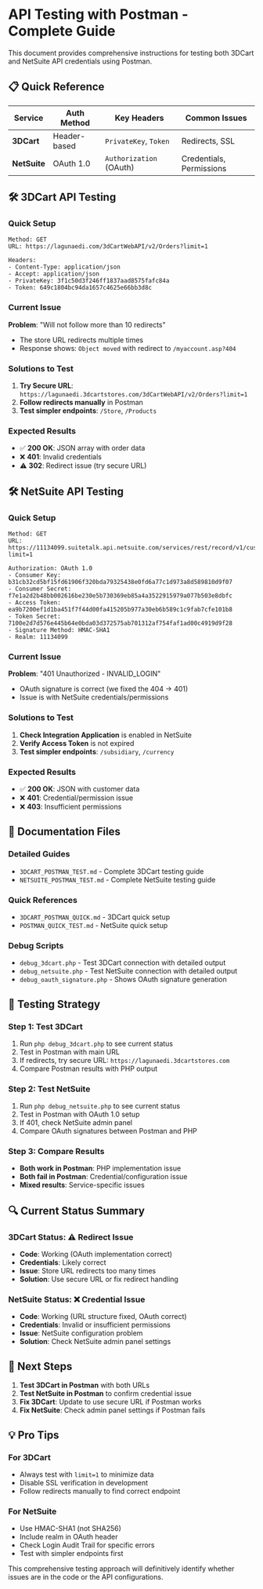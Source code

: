 # API Testing with Postman - Complete Guide

This document provides comprehensive instructions for testing both 3DCart and NetSuite API credentials using Postman.

## 📋 Quick Reference

| Service | Auth Method | Key Headers | Common Issues |
|---------|-------------|-------------|---------------|
| **3DCart** | Header-based | `PrivateKey`, `Token` | Redirects, SSL |
| **NetSuite** | OAuth 1.0 | `Authorization` (OAuth) | Credentials, Permissions |

## 🛠️ 3DCart API Testing

### Quick Setup
```
Method: GET
URL: https://lagunaedi.com/3dCartWebAPI/v2/Orders?limit=1

Headers:
- Content-Type: application/json
- Accept: application/json
- PrivateKey: 3f1c50d3f246ff1837aad8575fafc84a
- Token: 649c1804bc94da1657c4625e66bb3d8c
```

### Current Issue
**Problem**: "Will not follow more than 10 redirects"
- The store URL redirects multiple times
- Response shows: `Object moved` with redirect to `/myaccount.asp?404`

### Solutions to Test
1. **Try Secure URL**: `https://lagunaedi.3dcartstores.com/3dCartWebAPI/v2/Orders?limit=1`
2. **Follow redirects manually** in Postman
3. **Test simpler endpoints**: `/Store`, `/Products`

### Expected Results
- ✅ **200 OK**: JSON array with order data
- ❌ **401**: Invalid credentials
- ⚠️ **302**: Redirect issue (try secure URL)

## 🛠️ NetSuite API Testing

### Quick Setup
```
Method: GET
URL: https://11134099.suitetalk.api.netsuite.com/services/rest/record/v1/customer?limit=1

Authorization: OAuth 1.0
- Consumer Key: b31cb32cd5bf15fd61906f320bda79325438e0fd6a77c1d973a8d589810d9f07
- Consumer Secret: f7e1a2d2b48bb002616be230e5b730369eb85a4a3522915979a077b503e8dbfc
- Access Token: ea9b7200ef1d1ba451f7f44d00fa415205b977a30eb6b589c1c9fab7cfe101b8
- Token Secret: 7100e2d7d576e445b64e0bda03d372575ab701312af754faf1ad00c4919d9f28
- Signature Method: HMAC-SHA1
- Realm: 11134099
```

### Current Issue
**Problem**: "401 Unauthorized - INVALID_LOGIN"
- OAuth signature is correct (we fixed the 404 → 401)
- Issue is with NetSuite credentials/permissions

### Solutions to Test
1. **Check Integration Application** is enabled in NetSuite
2. **Verify Access Token** is not expired
3. **Test simpler endpoints**: `/subsidiary`, `/currency`

### Expected Results
- ✅ **200 OK**: JSON with customer data
- ❌ **401**: Credential/permission issue
- ❌ **403**: Insufficient permissions

## 📁 Documentation Files

### Detailed Guides
- `3DCART_POSTMAN_TEST.md` - Complete 3DCart testing guide
- `NETSUITE_POSTMAN_TEST.md` - Complete NetSuite testing guide

### Quick References
- `3DCART_POSTMAN_QUICK.md` - 3DCart quick setup
- `POSTMAN_QUICK_TEST.md` - NetSuite quick setup

### Debug Scripts
- `debug_3dcart.php` - Test 3DCart connection with detailed output
- `debug_netsuite.php` - Test NetSuite connection with detailed output
- `debug_oauth_signature.php` - Shows OAuth signature generation

## 🎯 Testing Strategy

### Step 1: Test 3DCart
1. Run `php debug_3dcart.php` to see current status
2. Test in Postman with main URL
3. If redirects, try secure URL: `https://lagunaedi.3dcartstores.com`
4. Compare Postman results with PHP output

### Step 2: Test NetSuite
1. Run `php debug_netsuite.php` to see current status
2. Test in Postman with OAuth 1.0 setup
3. If 401, check NetSuite admin panel
4. Compare OAuth signatures between Postman and PHP

### Step 3: Compare Results
- **Both work in Postman**: PHP implementation issue
- **Both fail in Postman**: Credential/configuration issue
- **Mixed results**: Service-specific issues

## 🔍 Current Status Summary

### 3DCart Status: ⚠️ Redirect Issue
- **Code**: Working (OAuth implementation correct)
- **Credentials**: Likely correct
- **Issue**: Store URL redirects too many times
- **Solution**: Use secure URL or fix redirect handling

### NetSuite Status: ❌ Credential Issue
- **Code**: Working (URL structure fixed, OAuth correct)
- **Credentials**: Invalid or insufficient permissions
- **Issue**: NetSuite configuration problem
- **Solution**: Check NetSuite admin panel settings

## 🚀 Next Steps

1. **Test 3DCart in Postman** with both URLs
2. **Test NetSuite in Postman** to confirm credential issue
3. **Fix 3DCart**: Update to use secure URL if Postman works
4. **Fix NetSuite**: Check admin panel settings if Postman fails

## 💡 Pro Tips

### For 3DCart
- Always test with `limit=1` to minimize data
- Disable SSL verification in development
- Follow redirects manually to find correct endpoint

### For NetSuite
- Use HMAC-SHA1 (not SHA256)
- Include realm in OAuth header
- Check Login Audit Trail for specific errors
- Test with simpler endpoints first

This comprehensive testing approach will definitively identify whether issues are in the code or the API configurations.